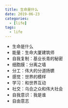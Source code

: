 ```yaml
---
title: 生命是什么
date: 2019-06-23
categories:
  - [life]
tags:
  - life
---
```


- 生命是什么
- 能量：生命大厦建筑师
- 自我复制：基业长青的秘密
- 细胞膜：分离之墙
- 分工：伟大的分道扬镳
- 感觉：世界的模样
- 学习：和世界互动
- 社交：乌合之众和伟大社会
- 自我意识：我是谁
- 自由意志
